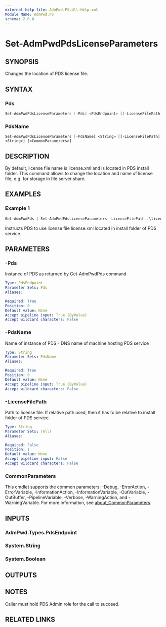 ```yaml
---
external help file: AdmPwd.PS.dll-Help.xml
Module Name: AdmPwd.PS
schema: 2.0.0
---
```


# Set-AdmPwdPdsLicenseParameters

## SYNOPSIS
Changes the location of PDS license file.

## SYNTAX

### Pds
```powershell
Set-AdmPwdPdsLicenseParameters [-Pds] <PdsEndpoint> [[-LicenseFilePath] <String>] [<CommonParameters>]
```

### PdsName
```
Set-AdmPwdPdsLicenseParameters [-PdsName] <String> [[-LicenseFilePath] <String>] [<CommonParameters>]
```

## DESCRIPTION
By default, license file name is license.xml and is located in PDS install folder. This command allows to change the location and name of license file, e.g. for storage in file server share.

## EXAMPLES

### Example 1
```powershell
Get-AdmPwdPds | Set-AdmPwdPdsLicenseParameters -LicenseFilePath .\license.xml
```

Instructs PDS to use license file license.xml located in install folder of PDS service.

## PARAMETERS

### -Pds
Instance of PDS as returned by Get-AdmPwdPds command

```yaml
Type: PdsEndpoint
Parameter Sets: Pds
Aliases:

Required: True
Position: 0
Default value: None
Accept pipeline input: True (ByValue)
Accept wildcard characters: False
```

### -PdsName
Name of instance of PDS  - DNS name of machine hosting PDS service

```yaml
Type: String
Parameter Sets: PdsName
Aliases:

Required: True
Position: 0
Default value: None
Accept pipeline input: True (ByValue)
Accept wildcard characters: False
```

### -LicenseFilePath
Path to license file.
If relative path used, then it has to be relative to install folder of PDS service.

```yaml
Type: String
Parameter Sets: (All)
Aliases:

Required: False
Position: 1
Default value: None
Accept pipeline input: False
Accept wildcard characters: False
```

### CommonParameters
This cmdlet supports the common parameters: -Debug, -ErrorAction, -ErrorVariable, -InformationAction, -InformationVariable, -OutVariable, -OutBuffer, -PipelineVariable, -Verbose, -WarningAction, and -WarningVariable. For more information, see [about_CommonParameters](http://go.microsoft.com/fwlink/?LinkID=113216).

## INPUTS

### AdmPwd.Types.PdsEndpoint
### System.String
### System.Boolean
## OUTPUTS

## NOTES
Caller must hold PDS Admin role for the call to succeed.

## RELATED LINKS
